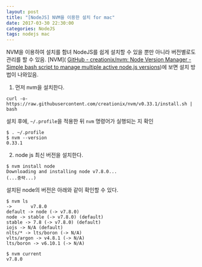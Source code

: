 ```yaml
---
layout: post
title: "[NodeJS] NVM을 이용한 설치 for mac"
date: 2017-03-30 22:30:00
categories: NodeJS
tags: nodejs mac
---
```


NVM을 이용하여 설치를 함녀 NodeJS를 쉽게 설치할 수 있을 뿐만 아니라 버전별로도 관리를 할 수 있음.
[NVM]( [GitHub - creationix/nvm: Node Version Manager - Simple bash script to manage multiple active node.js versions](https://github.com/creationix/nvm))에 보면 설치 방법이 나와있음.

1. 먼저 nvm을 설치한다.
```
curl -o- https://raw.githubusercontent.com/creationix/nvm/v0.33.1/install.sh | bash
```

설치 후에, `~/.profile`을 적용한 뒤 `nvm` 명령어가 실행되는 지 확인
```
$ . ~/.profile
$ nvm --version
0.33.1
```

2. node js 최신 버전을 설치한다.
```
$ nvm install node
Downloading and installing node v7.8.0...
(...중략...)
```

설치된 node의 버전은 아래와 같이 확인할 수 있다.
```
$ nvm ls
->       v7.8.0
default -> node (-> v7.8.0)
node -> stable (-> v7.8.0) (default)
stable -> 7.8 (-> v7.8.0) (default)
iojs -> N/A (default)
nlts/* -> lts/boron (-> N/A)
vlts/argon -> v4.8.1 (-> N/A)
lts/boron -> v6.10.1 (-> N/A)

$ nvm current
v7.8.0
```
<br/><br/>
